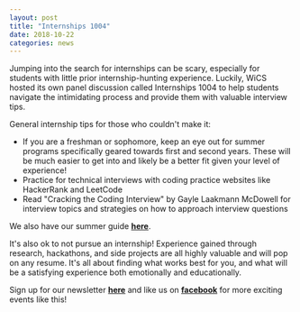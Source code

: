 ```yaml
---
layout: post
title: "Internships 1004"
date: 2018-10-22
categories: news
---
```


Jumping into the search for internships can be scary, especially for students with little prior internship-hunting experience. Luckily, WiCS hosted its own panel discussion called Internships 1004 to help students navigate the intimidating process and provide them with valuable interview tips. 

General internship tips for those who couldn't make it:
- If you are a freshman or sophomore, keep an eye out for summer programs specifically geared towards first and second years. These will be much easier to get into and likely be a better fit given your level of experience! 
- Practice for technical interviews with coding practice websites like HackerRank and LeetCode
- Read "Cracking the Coding Interview" by Gayle Laakmann McDowell for interview topics and strategies on how to approach interview questions 

We also have our summer guide [**here**][guide].

It's also ok to not pursue an internship! Experience gained through research, hackathons, and side projects are all highly valuable and will pop on any resume. It's all about finding what works best for you, and what will be a satisfying experience both emotionally and educationally. 

Sign up for our newsletter [**here**][mailinglist] and like us on [**facebook**][facebook] for more exciting events like this! 

[guide]: https://www.dropbox.com/s/j4s2arg4i63q8qh/Internships%201004%20-%202017.pdf?dl=0
[mailinglist]: http://columbia.us9.list-manage.com/subscribe?u=4c6a1c710f8ab9cce10272368&id=593b5faa43
[facebook]:https://www.facebook.com/CUWICS
